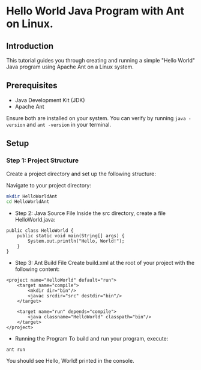 # Hello World Java Program with Ant on Linux.

## Introduction
This tutorial guides you through creating and running a simple "Hello World" Java program using Apache Ant on a Linux system.

## Prerequisites
- Java Development Kit (JDK)
- Apache Ant

Ensure both are installed on your system. You can verify by running `java -version` and `ant -version` in your terminal.

## Setup

### Step 1: Project Structure
Create a project directory and set up the following structure:



Navigate to your project directory:
```bash
mkdir HelloWorldAnt
cd HelloWorldAnt
```

- Step 2: Java Source File
Inside the src directory, create a file HelloWorld.java:



```
public class HelloWorld {
    public static void main(String[] args) {
        System.out.println("Hello, World!");
    }
}
```
- Step 3: Ant Build File
Create build.xml at the root of your project with the following content:

```
<project name="HelloWorld" default="run">
    <target name="compile">
        <mkdir dir="bin"/>
        <javac srcdir="src" destdir="bin"/>
    </target>

    <target name="run" depends="compile">
        <java classname="HelloWorld" classpath="bin"/>
    </target>
</project>

```


- Running the Program
To build and run your program, execute:

```
ant run
```

You should see Hello, World! printed in the console.
